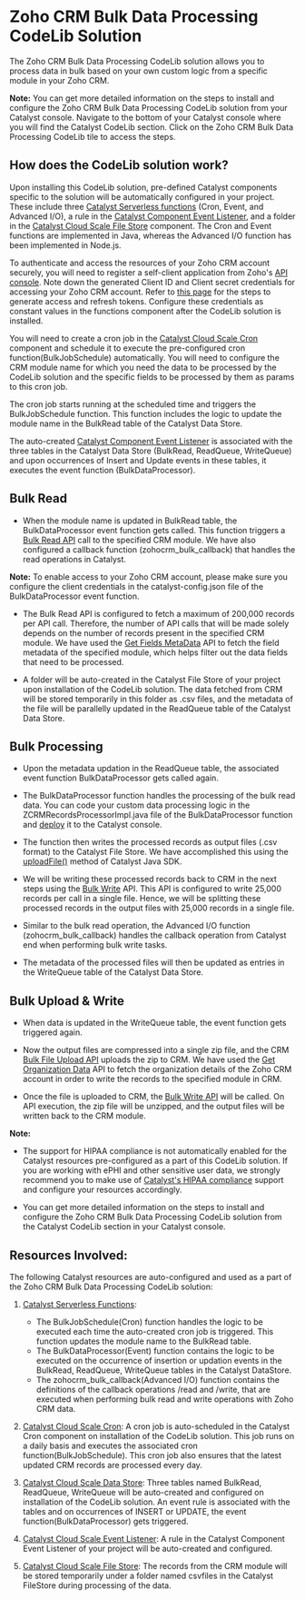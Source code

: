 
# Zoho CRM Bulk Data Processing CodeLib Solution

The Zoho CRM Bulk Data Processing CodeLib solution allows you to process data in bulk based on your own custom logic from a specific module in your Zoho CRM.

**Note:** You can get more detailed information on the steps to install and configure the Zoho CRM Bulk Data Processing CodeLib solution from your Catalyst console. Navigate to the bottom of your Catalyst console where you will find the Catalyst CodeLib section. Click on the Zoho CRM Bulk Data Processing CodeLib tile to access the steps.

## How does the CodeLib solution work?

Upon installing this CodeLib solution, pre-defined Catalyst components specific to the solution will be automatically configured in your project. These include three [Catalyst Serverless functions](https://catalyst.zoho.com/help/functions.html) (Cron, Event, and Advanced I/O), a rule in the [Catalyst Component Event Listener](https://docs.catalyst.zoho.com/en/cloud-scale/help/event-listeners/component-event-listeners/), and a folder in the [Catalyst Cloud Scale File Store](https://catalyst.zoho.com/help/file-store.html) component. The Cron and Event functions are implemented in Java, whereas the Advanced I/O function has been implemented in Node.js.

To authenticate and access the resources of your Zoho CRM account securely, you will need to register a self-client application from Zoho's [API console](https://api-console.zoho.com/). Note down the generated Client ID and Client secret credentials for accessing your Zoho CRM account. Refer to [this page](https://catalyst.zoho.com/help/api/introduction/access-and-refresh.html) for the steps to generate access and refresh tokens. Configure these credentials as constant values in the functions component after the CodeLib solution is installed.

You will need to create a cron job in the [Catalyst Cloud Scale Cron](https://docs.catalyst.zoho.com/en/cloud-scale/help/cron/introduction/) component and schedule it to execute the pre-configured cron function(BulkJobSchedule) automatically. You will need to configure the CRM module name for which you need the data to be processed by the CodeLib solution and the specific fields to be processed by them as params to this cron job.

The cron job starts running at the scheduled time and triggers the BulkJobSchedule function. This function includes the logic to update the module name in the BulkRead table of the Catalyst Data Store. 

The auto-created [Catalyst Component Event Listener](https://docs.catalyst.zoho.com/en/cloud-scale/help/event-listeners/component-event-listeners/) is associated with the three tables in the Catalyst Data Store (BulkRead, ReadQueue, WriteQueue) and upon occurrences of Insert and Update events in these tables, it executes the event function (BulkDataProcessor).

## Bulk Read

- When the module name is updated in BulkRead table, the BulkDataProcessor event function gets called. This function triggers a [Bulk Read API](https://www.zoho.com/crm/developer/docs/api/v5/bulk-read/create-job.html) call to the specified CRM module. We have also configured a callback function (zohocrm_bulk_callback) that handles the read operations in Catalyst.

**Note:** To enable access to your Zoho CRM account, please make sure you configure the client credentials in the catalyst-config.json file of the BulkDataProcessor event function.

- The Bulk Read API is configured to fetch a maximum of 200,000 records per API call. Therefore, the number of API calls that will be made solely depends on the number of records present in the specified CRM module. We have used the [Get Fields MetaData](https://www.zoho.com/crm/developer/docs/api/v5/field-meta.html) API to fetch the field metadata of the specified module, which helps filter out the data fields that need to be processed.

- A folder will be auto-created in the Catalyst File Store of your project upon installation of the CodeLib solution. The data fetched from CRM will be stored temporarily in this folder as .csv files, and the metadata of the file will be parallelly updated in the ReadQueue table of the Catalyst Data Store.

## Bulk Processing

- Upon the metadata updation in the ReadQueue table, the associated event function BulkDataProcessor gets called again.

- The BulkDataProcessor function handles the processing of the bulk read data. You can code your custom data processing logic in the ZCRMRecordsProcessorImpl.java file of the BulkDataProcessor function and [deploy](https://catalyst.zoho.com/help/cli-deploy.html) it to the Catalyst console.

- The function then writes the processed records as output files (.csv format) to the Catalyst File Store. We have accomplished this using the [uploadFile()](https://docs.catalyst.zoho.com/en/sdk/java/v1/cloud-scale/file-store/upload-file/) method of Catalyst Java SDK.

- We will be writing these processed records back to CRM in the next steps using the [Bulk Write](https://www.zoho.com/crm/developer/docs/api/v5/bulk-write/create-job.html) API. This API is configured to write 25,000 records per call in a single file. Hence, we will be splitting these processed records in the output files with 25,000 records in a single file.

- Similar to the bulk read operation, the Advanced I/O function (zohocrm_bulk_callback) handles the callback operation from Catalyst end when performing bulk write tasks.

- The metadata of the processed files will then be updated as entries in the WriteQueue table of the Catalyst Data Store.

## Bulk Upload & Write

- When data is updated in the WriteQueue table, the event function gets triggered again.

- Now the output files are compressed into a single zip file, and the CRM [Bulk File Upload API](https://www.zoho.com/crm/developer/docs/api/v3/bulk-write/upload-file.html) uploads the zip to CRM. We have used the [Get Organization Data](https://www.zoho.com/crm/developer/docs/api/v5/get-org-data.html) API to fetch the organization details of the Zoho CRM account in order to write the records to the specified module in CRM.

- Once the file is uploaded to CRM, the [Bulk Write API](https://www.zoho.com/crm/developer/docs/api/v5/bulk-write/create-job.html) will be called. On API execution, the zip file will be unzipped, and the output files will be written back to the CRM module.

**Note:**

- The support for HIPAA compliance is not automatically enabled for the Catalyst resources pre-configured as a part of this CodeLib solution. If you are working with ePHI and other sensitive user data, we strongly recommend you to make use of [Catalyst's HIPAA compliance](https://catalyst.zoho.com/help/hipaa-compliance.html) support and configure your resources accordingly.

- You can get more detailed information on the steps to install and configure the Zoho CRM Bulk Data Processing CodeLib solution from the Catalyst CodeLib section in your Catalyst console.

## Resources Involved:

The following Catalyst resources are auto-configured and used as a part of the Zoho CRM Bulk Data Processing CodeLib solution:

1. [Catalyst Serverless Functions](https://catalyst.zoho.com/help/functions.html):
   - The BulkJobSchedule(Cron) function handles the logic to be executed each time the auto-created cron job is triggered. This function updates the module name to the BulkRead table.
   - The BulkDataProcessor(Event) function contains the logic to be executed on the occurrence of insertion or updation events in the BulkRead, ReadQueue, WriteQueue tables in the Catalyst DataStore.
   - The zohocrm_bulk_callback(Advanced I/O) function contains the definitions of the callback operations /read and /write, that are executed when performing bulk read and write operations with Zoho CRM data.

2. [Catalyst Cloud Scale Cron](https://docs.catalyst.zoho.com/en/cloud-scale/help/cron/introduction/): A cron job is auto-scheduled in the Catalyst Cron component on installation of the CodeLib solution. This job runs on a daily basis and executes the associated cron function(BulkJobSchedule). This cron job also ensures that the latest updated CRM records are processed every day.

3. [Catalyst Cloud Scale Data Store](https://docs.catalyst.zoho.com/en/cloud-scale/help/data-store/introduction/): Three tables named BulkRead, ReadQueue, WriteQueue will be auto-created and configured on installation of the CodeLib solution. An event rule is associated with the tables and on occurrences of INSERT or UPDATE, the event function(BulkDataProcessor) gets triggered.

4. [Catalyst Cloud Scale Event Listener](https://catalyst.zoho.com/help/event-listeners.html): A rule in the Catalyst Component Event Listener of your project will be auto-created and configured.

5. [Catalyst Cloud Scale File Store](https://catalyst.zoho.com/help/file-store.html): The records from the CRM module will be stored temporarily under a folder named csvfiles in the Catalyst FileStore during processing of the data.
